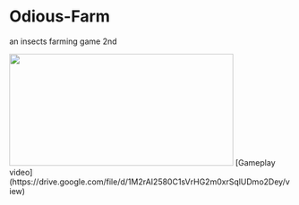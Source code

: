 # Odious-Farm
an insects farming game 2nd

<img src="https://user-images.githubusercontent.com/95932835/152496436-aa62bd41-4061-4df2-a66e-eb6ed4c178ca.png" width="400" height="200" />
[Gameplay video](https://drive.google.com/file/d/1M2rAI2580C1sVrHG2m0xrSqlUDmo2Dey/view)

